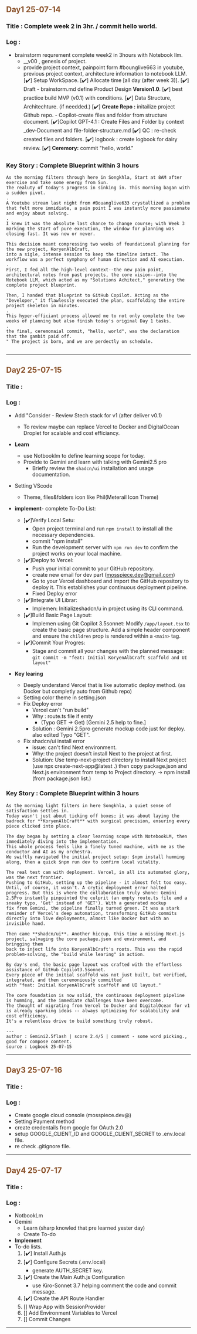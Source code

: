 ## <font color = #895129> Day1 25-07-14 </font>

### Title : Complete week 2 in 3hr. / commit hello world.

### Log :

-   brainstorm requrement complete week2 in 3hours with Notebook llm.
    -   \_\_v00 , genesis of project.
    -   provide project context, painpoint form #bounglive663 in youtube, previous project context, architecture information to notebook LLM.
        [✔️] Setup WorkSpace.
        [✔️] Allocate time [all day (after week 3)].
        [✔️] Draft - brainstorm.md define Product Design **Version1.0**.
        [✔️] best practice build MVP (v0.1) with conditions.
        [✔️] Data Structure, Architechture. (if needded.)
        [✔️] **Create Repo :** initailize project Github repo. - Copilot-create files and folder from structure document.
        [✔️]Copilot GPT-4.1 : Create Files and Folder by context \_dev-Document and file-folder-structure.md
        [✔️] QC : re-check created files and folders.
        [✔️] logbook : create logbook for dairy review.
        [✔️] **Ceremory:** commit "hello, world."

### Key Story : Complete Blueprint within 3 hours

```
As the morning filters through here in Songkhla, Start at 8AM after exercise and take some energy from Sun.
The realuty of today's progress in sinking in. This morning bagan with a sudden pivot.
.
A Youtube stream last night from #Bouanglive633 crystallized a problem that felt more immidiate, a pain point I was instantly more passionate and enjoy about solving.
.
I knew it was the absolute last chance to change course; with Week 3 marking the start of pure execution, the window for planning was closing fast. It was now or never.

This decision meant compressing two weeks of foundational planning for the new project, KoryenAlbCraft,
into a sigle, intense session to keep the timeline intact. The workflow was a perfect symphony of human direction and AI execution.
.
First, I fed all the high-level context--the new pain point, architectural notes from past projects, the core vision--into the Notebook LLM, which acted as my "Solutions Achitect," generating the complete project blueprint.

Then, I handed that blueprint to GitHub Copilot. Acting as the "Developer," it flawlessly executed the plan, scaffolding the entire project skeleton in minutes.
.
This hyper-efficiant process allowed me to not only complete the two weeks of planning but also finish today's original Day 1 tasks.
.
the final, ceremonaial commit, "hello, world", was the declaration that the gambit paid off.
" The project is born, and we are perdectly on schedule.


```

---

<!-- ///////////////////////////////////////////////////////////////////////////////////// -->

## <font color = #895129> Day2 25-07-15 </font>

### Title :

### Log :

-   Add "Consider - Review Stech stack for v1 (after deliver v0.1)
    -   To review maybe can replace Vercel to Docker and DigitalOcean Droplet for scalable and cost efficiancy.
-   **Learn**
    -   use Notbooklm to define learning scope for today.
    -   Provide to Gemini and learn with talking with Gemini2.5 pro
        -   Briefly review the `shadcn/ui` installation and usage documentation.
-   Setting VScode
    -   Theme, files&folders icon like Phil(Meterail Icon Theme)
-   **implement**- complete To-Do List:

    -   [✔️]Verify Local Setu:
        -   Open project terminal and run `npm install` to install all the necessary dependencies.
        -   commit "npm install"
        -   Run the development server with `npm run dev` to confirm the project works on your local machine.
    -   [✔️]Deploy to Vercel:
        -   Push your initial commit to your GitHub repository.
        -   create new email for dev part (mosspiece.dev@gmail.com)
        -   Go to your Vercel dashboard and import the GitHub repository to deploy it. This establishes your continuous deployment pipeline.
        -   Fixed Deploy error
    -   [✔️]Integrate UI Librar:
        -   Implemen: Initializeshadcn/u in project using its CLI command.
    -   [✔️]Build Basic Page Layout:
        -   Implemen using Git Copilot 3.5sonnet: Modify `/app/layout.tsx` to create the basic page structure. Add a simple header component and ensure the `children` prop is rendered within a `<main>` tag.
    -   [✔️]Commit Your Progres:
        -   Stage and commit all your changes with the planned message: `git commit -m "feat: Initial KoryenAlbCraft scaffold and UI layout"`

-   **Key learing**
    -   Deeply understand Vercel that is like automatic deploy method. (as Docker but completly auto from Github repo)
    -   Setting color theme in setting.json
    -   Fix Deploy error
        -   Vercel can't "run build"
        -   Why : route.ts file if emty
            -   (Typo GET -> Get) [Gemini 2.5 help to fine.]
        -   Solution : Gemini 2.5pro generate mockup code just for deploy. also edited Typo "GET".
    -   Fix shadcn/ui install error
        -   issue: can't find Next environment.
        -   Why: the project doesn't install Next to the project at first.
        -   Solution: Use temp-next-project directory to install Next project (use npx create-next-app@latest .) then copy package.json
            and Next.js environment from temp to Project directory. -> npm install (from package.json list.)

### Key Story : Complete Blueprint within 3 hours

```
As the morning light filters in here Songkhla, a quiet sense of satisfaction settles in.
Today wasn't just about ticking off boxes; it was about laying the badrock for **KoryenAlbCraft** with surgical precision, ensuring every piece clicked into place.

The day began by setting a clear learning scope with NotebookLM, then immediately diving into the implementation.
This whole process feels like a finely tuned machine, with me as the conductor and AI as my orchestra.
We swiftly navigated the initial project setup: $npm install humming along, then a quick $npm run dev to comfirm local vitality.

The real test cam with deployment. Vercel, in all its automated glory, was the next frontier.
Pushing to GitHub, setting up the pipeline - it almost felt too easy.
Until, of course, it wasn't. A crytic deployment error halted progress. But this is where the collaboration truly shone: Gemini
2.5Pro instantly pinpointed the culprit (an empty route.ts file and a sneaky typo, 'Get' instead of 'GET'). With a generated mockup
fix from Gemini, the pipeline finally turned green. It was a stark reminder of Vercel's deep automation, transforming GitHub commits
directly into live deployments, almost like Docker but with an invisible hand.

Then came **shadcn/ui**. Another hiccup, this time a missing Next.js project, salvaging the core package.json and environment, and bringging them
back to inject life into KoryenAlbCraft's roots. This was the rapid problem-solving, the "build while learing" in action.

By day's end, the basic page layout was crafted with the effortless assistance of GitHub Copilot3.5sonnet.
Every piece of the initial scaffold was not just built, but verified, integrated, and then ceremoniously committed
with "feat: Initial KoryenAlbCraft scaffolf and UI layout."

The core foundation is now solid, the continuous deployment pipeline is humming, and the immediate challenges have been overcome.
The thought of migrating from Vercel to Docker and DigitalOcean for v1 is already sparking ideas -- always optimizing for scalability and cost efficiency.
It's a relentless drive to build something truly robust.

---
author : Gemini2.5flash | score 2.4/5 | comment - some word picking., good for compose content.
source : Logbook 25-07-15
```

---

<!-- ///////////////////////////////////////////////////////////////////////////////////// -->

## <font color = #895129> Day3 25-07-16 </font>

### Title :

### Log :

-   Create google cloud console (mosspiece.dev@)
-   Setting Payment method
-   create credentails from google for OAuth 2.0
-   setup GOOGLE_CLIENT_ID and GOOGLE_CLIENT_SECRET to .env.local file.
-   re check .gitignore file.

---

<!-- ///////////////////////////////////////////////////////////////////////////////////// -->

## <font color = #895129> Day4 25-07-17 </font>

### Title :

### Log :

-   NotbookLm
-   Gemini
    -   Learn (sharp knowled that pre learned yester day)
    -   Create To-do
-   **Implement**
-   To-do lists.
    1. [✔️] Install Auth.js
    2. [✔️] Configure Secrets (.env.local)
        - generate AUTH_SECRET key.
    3. [✔️] Create the Main Auth.js Configuration
        - use Kiro-Sonnet 3.7 helping comment the code and commit message.
    4. [✔️] Create the API Route Handler
    5. [] Wrap App with SessionProvider
    6. [] Add Environment Variables to Vercel
    7. [] Commit Changes

---

<!-- ///////////////////////////////////////////////////////////////////////////////////// -->
